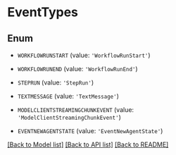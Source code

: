 # EventTypes


## Enum

* `WORKFLOWRUNSTART` (value: `'WorkflowRunStart'`)

* `WORKFLOWRUNEND` (value: `'WorkflowRunEnd'`)

* `STEPRUN` (value: `'StepRun'`)

* `TEXTMESSAGE` (value: `'TextMessage'`)

* `MODELCLIENTSTREAMINGCHUNKEVENT` (value: `'ModelClientStreamingChunkEvent'`)

* `EVENTNEWAGENTSTATE` (value: `'EventNewAgentState'`)

[[Back to Model list]](../README.md#documentation-for-models) [[Back to API list]](../README.md#documentation-for-api-endpoints) [[Back to README]](../README.md)


